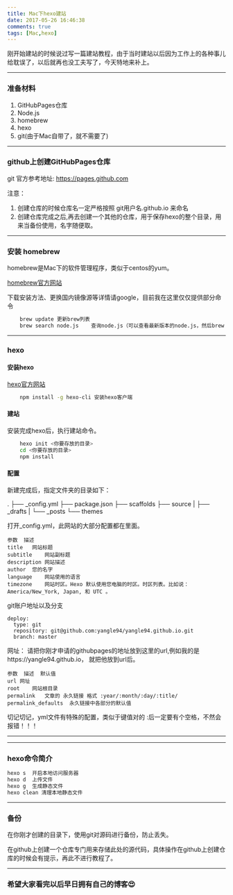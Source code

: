 ```yaml
---
title: Mac下hexo建站
date: 2017-05-26 16:46:38
comments: true
tags: [Mac,hexo]
---
```


刚开始建站的时候说过写一篇建站教程，由于当时建站以后因为工作上的各种事儿给耽误了，以后就再也没工夫写了，今天特地来补上。

---

### 准备材料

1. GitHubPages仓库
2. Node.js
3. homebrew
4. hexo
5. git(由于Mac自带了，就不需要了)

---

###  github上创建GitHubPages仓库

git 官方参考地址: https://pages.github.com

注意：
1. 创建仓库的时候仓库名一定严格按照 git用户名.github.io 来命名
2. 创建仓库完成之后,再去创建一个其他的仓库，用于保存hexo的整个目录，用来当备份使用，名字随便取。

---

### 安装 homebrew
homebrew是Mac下的软件管理程序，类似于centos的yum。

[homebrew官方网站](http://brew.sh/index_zh-cn.html)

下载安装方法、更换国内镜像源等详情请google，目前我在这里仅仅提供部分命令

```bash
    brew update 更新brew列表
    brew search node.js    查询node.js（可以查看最新版本的node.js，然后brew install node7.js）
```

---

### hexo

#### 安装hexo

[hexo官方网站](https://hexo.io/zh-cn/docs/)

```bash
    npm install -g hexo-cli 安装hexo客户端
```

#### 建站

安装完成hexo后，执行建站命令。

```bash
    hexo init <你要存放的目录>
    cd <你要存放的目录>
    npm install
```

#### 配置

新建完成后，指定文件夹的目录如下：

.
├── _config.yml
├── package.json
├── scaffolds
├── source
|   ├── _drafts
|   └── _posts
└── themes

打开_config.yml，此网站的大部分配置都在里面。

    参数  描述
    title   网站标题
    subtitle    网站副标题
    description 网站描述
    author  您的名字
    language    网站使用的语言
    timezone    网站时区。Hexo 默认使用您电脑的时区。时区列表。比如说：America/New_York, Japan, 和 UTC 。

git账户地址以及分支

    deploy:
      type: git
      repository: git@github.com:yangle94/yangle94.github.io.git
      branch: master

网址：
请把你刚才申请的githubpages的地址放到这里的url,例如我的是https://yangle94.github.io， 就把他放到url后。

    参数  描述  默认值
    url 网址  
    root    网站根目录   
    permalink   文章的 永久链接 格式 :year/:month/:day/:title/
    permalink_defaults  永久链接中各部分的默认值    

切记切记，yml文件有特殊的配置，类似于键值对的 :后一定要有个空格，不然会报错！！！

---

---

### hexo命令简介

```bash
hexo s  开启本地访问服务器
hexo d  上传文件
hexo g  生成静态文件
hexo clean 清理本地静态文件
```

---

### 备份
在你刚才创建的目录下，使用git对源码进行备份，防止丢失。

在github上创建一个仓库专门用来存储此处的源代码，具体操作在github上创建仓库的时候会有提示，再此不进行教程了。

---

### 希望大家看完以后早日拥有自己的博客😍
